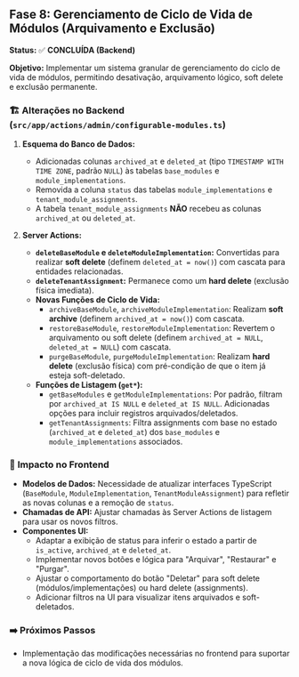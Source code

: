 ## Fase 8: Gerenciamento de Ciclo de Vida de Módulos (Arquivamento e Exclusão)

**Status:** ✅ **CONCLUÍDA (Backend)**

**Objetivo:** Implementar um sistema granular de gerenciamento do ciclo de vida de módulos, permitindo desativação, arquivamento lógico, soft delete e exclusão permanente.

### 🏗 **Alterações no Backend (`src/app/actions/admin/configurable-modules.ts`)**

1.  **Esquema do Banco de Dados:**
    *   Adicionadas colunas `archived_at` e `deleted_at` (tipo `TIMESTAMP WITH TIME ZONE`, padrão `NULL`) às tabelas `base_modules` e `module_implementations`.
    *   Removida a coluna `status` das tabelas `module_implementations` e `tenant_module_assignments`.
    *   A tabela `tenant_module_assignments` **NÃO** recebeu as colunas `archived_at` ou `deleted_at`.

2.  **Server Actions:**
    *   **`deleteBaseModule` e `deleteModuleImplementation`:** Convertidas para realizar **soft delete** (definem `deleted_at = now()`) com cascata para entidades relacionadas.
    *   **`deleteTenantAssignment`:** Permanece como um **hard delete** (exclusão física imediata).
    *   **Novas Funções de Ciclo de Vida:**
        *   `archiveBaseModule`, `archiveModuleImplementation`: Realizam **soft archive** (definem `archived_at = now()`) com cascata.
        *   `restoreBaseModule`, `restoreModuleImplementation`: Revertem o arquivamento ou soft delete (definem `archived_at = NULL`, `deleted_at = NULL`) com cascata.
        *   `purgeBaseModule`, `purgeModuleImplementation`: Realizam **hard delete** (exclusão física) com pré-condição de que o item já esteja soft-deletado.
    *   **Funções de Listagem (`get*`):**
        *   `getBaseModules` e `getModuleImplementations`: Por padrão, filtram por `archived_at IS NULL` e `deleted_at IS NULL`. Adicionadas opções para incluir registros arquivados/deletados.
        *   `getTenantAssignments`: Filtra assignments com base no estado (`archived_at` e `deleted_at`) dos `base_modules` e `module_implementations` associados.

### 🚀 **Impacto no Frontend**

*   **Modelos de Dados:** Necessidade de atualizar interfaces TypeScript (`BaseModule`, `ModuleImplementation`, `TenantModuleAssignment`) para refletir as novas colunas e a remoção de `status`.
*   **Chamadas de API:** Ajustar chamadas às Server Actions de listagem para usar os novos filtros.
*   **Componentes UI:**
    *   Adaptar a exibição de status para inferir o estado a partir de `is_active`, `archived_at` e `deleted_at`.
    *   Implementar novos botões e lógica para "Arquivar", "Restaurar" e "Purgar".
    *   Ajustar o comportamento do botão "Deletar" para soft delete (módulos/implementações) ou hard delete (assignments).
    *   Adicionar filtros na UI para visualizar itens arquivados e soft-deletados.

### ➡️ **Próximos Passos**

*   Implementação das modificações necessárias no frontend para suportar a nova lógica de ciclo de vida dos módulos.

